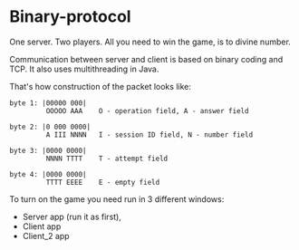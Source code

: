 # Binary-protocol

One server. Two players. All you need to win the game, is to divine number.

Communication between server and client is based on binary coding and TCP.
It also uses multithreading in Java.

That's how construction of the packet looks like:

    byte 1: |00000 000|
             OOOOO AAA	  O - operation field, A - answer field
                    
    byte 2: |0 000 0000|                
             A III NNNN	  I - session ID field, N - number field
       
    byte 3: |0000 0000|
             NNNN TTTT	  T - attempt field
       
    byte 4: |0000 0000|    
             TTTT EEEE	  E - empty field
              
To turn on the game you need run in 3 different windows:
  - Server app (run it as first),
  - Client app
  - Client_2 app
